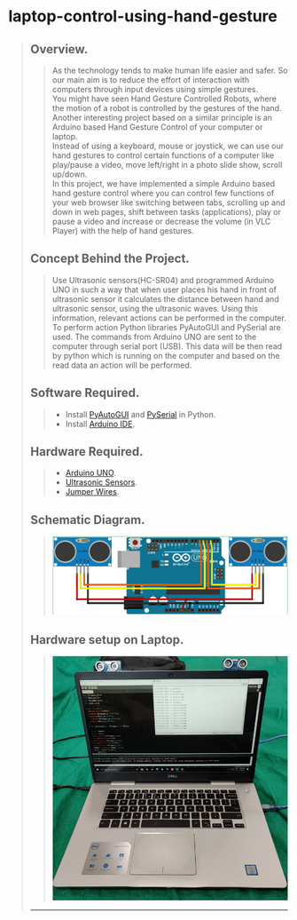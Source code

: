 # laptop-control-using-hand-gesture
>## Overview.
>>As the technology tends to make human life easier and safer. So our main aim is to reduce the effort of interaction with computers through input devices using simple gestures.<br/>
>>You might have seen Hand Gesture Controlled Robots, where the motion of a robot is controlled by the gestures of the hand. Another interesting project based on a similar principle is an Arduino based Hand Gesture Control of your computer or laptop.<br/>
>>Instead of using a keyboard, mouse or joystick, we can use our hand gestures to control certain functions of a computer like play/pause a video, move left/right in a photo slide show, scroll up/down.<br/>
>>In this project, we have implemented a simple Arduino based hand gesture control where you can control few functions of your web browser like switching between tabs, scrolling up and down in web pages, shift between tasks (applications), play or pause a video and increase or decrease the volume (in VLC Player) with the help of hand gestures.
> ## Concept Behind the Project.
>>Use Ultrasonic sensors(HC-SR04) and programmed Arduino UNO in such a way that when user places his hand in front of ultrasonic sensor it calculates the distance between hand and ultrasonic sensor, using the ultrasonic waves. Using this information, relevant actions can be performed in the computer. To perform action Python libraries PyAutoGUI and PySerial are used. The commands from Arduino UNO are sent to the computer through serial port (USB). This data will be then read by python which is running on the computer and based on the read data an action will be performed.
> ## Software Required.
>>* Install [PyAutoGUI](https://pypi.org/project/PyAutoGUI/) and [PySerial](https://pypi.org/project/pyserial/) in Python.<br />
>>* Install [Arduino IDE](https://www.arduino.cc/en/Main/Software).<br />
> ## Hardware Required.
>> * [Arduino UNO](https://store.arduino.cc/usa/arduino-uno-rev3).<br/>
>> * [Ultrasonic Sensors](https://robu.in/product/hc-sr04-ultrasonic-range-finder/?gclid=CjwKCAjw7O_pBRA3EiwA_lmtfhdPhclsBEp8riz5Os2FtJFf30t5UDnhAv21UPSZosoca0b1NaYAUBoCkY4QAvD_BwE).<br/>
>> * [Jumper Wires](https://robu.in/product/10cm-male-male-breadboard-jumper-dupont-2-54mm-1p-1p-cable-40-pcs/?gclid=CjwKCAjw7O_pBRA3EiwA_lmtfgbsVQTj2kGlzIAA7qb7-5LkZTz87cXwq5MkohiqGgTeiT6JLM-iNBoCqy0QAvD_BwE).<br/>
> ## Schematic Diagram.
>> ![](arduino-schematic.png)
> ## Hardware setup on Laptop.
>> ![](ardunosetuponlapto.jpeg)
> - - - -
